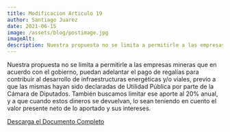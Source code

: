 ```yaml
---
title: Modificacion Articulo 19
author: Santiago Juarez
date: 2021-06-15
image: /assets/blog/postimage.jpg
imageAlt: 
description: Nuestra propuesta no se limita a permitirle a las empresas mineras que en acuerdo con el gobierno, puedan adelantar el pago de regalías para contribuir al desarrollo de infraestructuras energéticas y/o viales, previo a que las mismas hayan sido declaradas de Utilidad Pública por parte de la Cámara de Diputados. También buscamos limitar ese aporte al 20% anual, y a que cuando estos dineros se devuelvan, lo sean teniendo en cuento el valor presente neto de lo aportado y sus intereses.
---
```


Nuestra propuesta no se limita a permitirle a las empresas mineras que en acuerdo con el
gobierno, puedan adelantar el pago de regalías para contribuir al desarrollo de infraestructuras
energéticas y/o viales, previo a que las mismas hayan sido declaradas de Utilidad Pública por
parte de la Cámara de Diputados. También buscamos limitar ese aporte al 20% anual, y a que
cuando estos dineros se devuelvan, lo sean teniendo en cuento el valor presente neto de lo
aportado y sus intereses.

[Descarga el Documento Completo](/assets/blog/modificacion-articulo-19.pdf)
